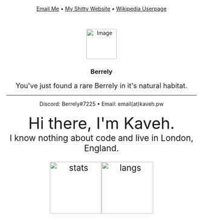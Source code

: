 <p align="center"><a href="mailto:email@kaveh.pw">Email Me</a> • <a href="https://kaveh.pw">My Shitty Website</a> • <a href="https://en.wikipedia.org/wiki/User:Berrely">Wikipedia Userpage</a></p>

<br />
<p align="center">
  <a href="https://github.com/berrely">
    <img src="https://lh3.googleusercontent.com/ogw/ADGmqu9CPd_xGY_XKE1UWOBFfEpHqc5eUWjyHEsOw1Uec2s=s83-c-mo" alt="Image" width="80" height="80">
  </a>
  <h3 align="center">Berrely</h3>
  <p align="center">
    <span style="font-size:1.3em;">You've just found a rare Berrely in it's natural habitat.</span>
  </p><hr>
<div style="text-align:center">Discord: Berrely#7225 • Email: email(at)kaveh.pw</div><br />
<div style="font-size:3em;text-align:center"> Hi there, I'm Kaveh.</div>
<div style="font-size:1.6em;text-align:center">I know nothing about code and live in London, England.</span>
</p>


<p align="center">
<a href="https://github.com/anuraghazra/github-readme-stats"><img height="137px" src="https://github-readme-stats.vercel.app/api?username=berrely&theme=merko" alt="stats"/></a><a href="https://github.com/anuraghazra/github-readme-stats"><img height="137px" src="https://github-readme-stats.vercel.app/api/top-langs/?username=berrely&theme=merko" alt="langs"/></a>
</p>
<!--<a href="https://darkwood.fr"><img src="https://img.icons8.com/fluent/96/000000/domain.png" alt="darkwood"/></a>-->

<!--
**berrely/berrely** is a ✨ _special_ ✨ repository because its `README.md` (this file) appears on your GitHub profile.

Here are some ideas to get you started:

- 🔭 I’m currently working on ...
- 🌱 I’m currently learning ...
- 👯 I’m looking to collaborate on ...
- 🤔 I’m looking for help with ...
- 💬 Ask me about ...
- 📫 How to reach me: ...
- 😄 Pronouns: ...
- ⚡ Fun fact: ...
-->
